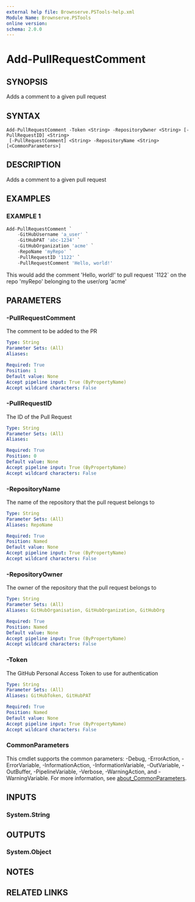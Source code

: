 ```yaml
---
external help file: Brownserve.PSTools-help.xml
Module Name: Brownserve.PSTools
online version:
schema: 2.0.0
---
```


# Add-PullRequestComment

## SYNOPSIS
Adds a comment to a given pull request

## SYNTAX

```
Add-PullRequestComment -Token <String> -RepositoryOwner <String> [-PullRequestID] <String>
 [-PullRequestComment] <String> -RepositoryName <String> [<CommonParameters>]
```

## DESCRIPTION
Adds a comment to a given pull request

## EXAMPLES

### EXAMPLE 1
```powershell
Add-PullRequestComment `
    -GitHubUsername 'a_user' `
    -GitHubPAT 'abc-1234' `
    -GitHubOrganization 'acme' `
    -RepoName 'myRepo' `
    -PullRequestID '1122' `
    -PullRequestComment 'Hello, world!'
```

This would add the comment 'Hello, world!' to pull request \`1122\` on the repo 'myRepo' belonging to the user/org 'acme'

## PARAMETERS

### -PullRequestComment
The comment to be added to the PR

```yaml
Type: String
Parameter Sets: (All)
Aliases:

Required: True
Position: 1
Default value: None
Accept pipeline input: True (ByPropertyName)
Accept wildcard characters: False
```

### -PullRequestID
The ID of the Pull Request

```yaml
Type: String
Parameter Sets: (All)
Aliases:

Required: True
Position: 0
Default value: None
Accept pipeline input: True (ByPropertyName)
Accept wildcard characters: False
```

### -RepositoryName
The name of the repository that the pull request belongs to

```yaml
Type: String
Parameter Sets: (All)
Aliases: RepoName

Required: True
Position: Named
Default value: None
Accept pipeline input: True (ByPropertyName)
Accept wildcard characters: False
```

### -RepositoryOwner
The owner of the repository that the pull request belongs to

```yaml
Type: String
Parameter Sets: (All)
Aliases: GitHubOrganisation, GitHubOrganization, GitHubOrg

Required: True
Position: Named
Default value: None
Accept pipeline input: True (ByPropertyName)
Accept wildcard characters: False
```

### -Token
The GitHub Personal Access Token to use for authentication

```yaml
Type: String
Parameter Sets: (All)
Aliases: GitHubToken, GitHubPAT

Required: True
Position: Named
Default value: None
Accept pipeline input: True (ByPropertyName)
Accept wildcard characters: False
```

### CommonParameters
This cmdlet supports the common parameters: -Debug, -ErrorAction, -ErrorVariable, -InformationAction, -InformationVariable, -OutVariable, -OutBuffer, -PipelineVariable, -Verbose, -WarningAction, and -WarningVariable. For more information, see [about_CommonParameters](http://go.microsoft.com/fwlink/?LinkID=113216).

## INPUTS

### System.String
## OUTPUTS

### System.Object
## NOTES

## RELATED LINKS
